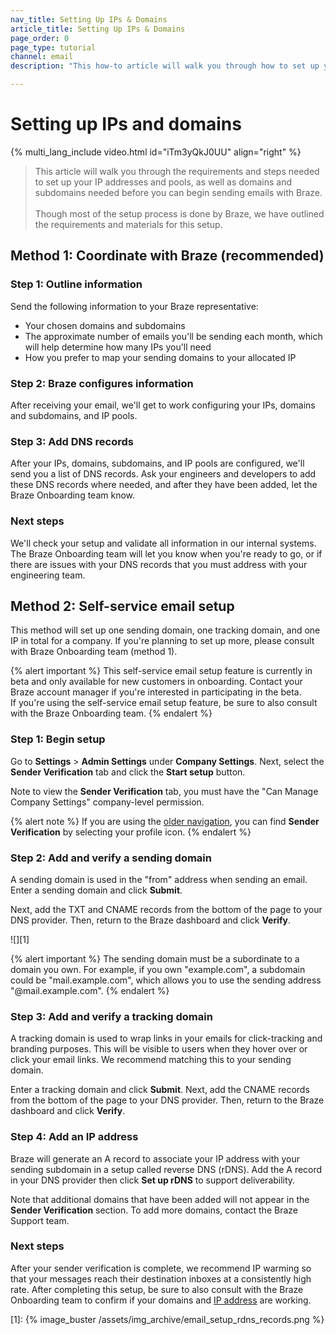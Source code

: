 ```yaml
---
nav_title: Setting Up IPs & Domains
article_title: Setting Up IPs & Domains
page_order: 0
page_type: tutorial
channel: email
description: "This how-to article will walk you through how to set up your IPs and Domains for sending emails through Braze."

---
```


# Setting up IPs and domains

{% multi_lang_include video.html id="iTm3yQkJ0UU" align="right"  %}

> This article will walk you through the requirements and steps needed to set up your IP addresses and pools, as well as domains and subdomains needed before you can begin sending emails with Braze.<br><br>Though most of the setup process is done by Braze, we have outlined the requirements and materials for this setup.

## Method 1: Coordinate with Braze (recommended)

### Step 1: Outline information

Send the following information to your Braze representative:

* Your chosen domains and subdomains
* The approximate number of emails you'll be sending each month, which will help determine how many IPs you'll need
* How you prefer to map your sending domains to your allocated IP

### Step 2: Braze configures information

After receiving your email, we'll get to work configuring your IPs, domains and subdomains, and IP pools.

### Step 3: Add DNS records

After your IPs, domains, subdomains, and IP pools are configured, we'll send you a list of DNS records. Ask your engineers and developers to add these DNS records where needed, and after they have been added, let the Braze Onboarding team know.

### Next steps

We'll check your setup and validate all information in our internal systems. The Braze Onboarding team will let you know when you're ready to go, or if there are issues with your DNS records that you must address with your engineering team.

## Method 2: Self-service email setup

This method will set up one sending domain, one tracking domain, and one IP in total for a company. If you're planning to set up more, please consult with Braze Onboarding team (method 1).

{% alert important %}
This self-service email setup feature is currently in beta and only available for new customers in onboarding. Contact your Braze account manager if you're interested in participating in the beta.<br>If you're using the self-service email setup feature, be sure to also consult with the Braze Onboarding team.
{% endalert %}

### Step 1: Begin setup

Go to **Settings** > **Admin Settings** under **Company Settings**. Next, select the **Sender Verification** tab and click the **Start setup** button.

Note to view the **Sender Verification** tab, you must have the "Can Manage Company Settings" company-level permission.

{% alert note %}
If you are using the [older navigation]({{site.baseurl}}/navigation), you can find **Sender Verification** by selecting your profile icon.
{% endalert %}

### Step 2: Add and verify a sending domain

A sending domain is used in the "from" address when sending an email. Enter a sending domain and click **Submit**. 

Next, add the TXT and CNAME records from the bottom of the page to your DNS provider. Then, return to the Braze dashboard and click **Verify**.

![][1]

{% alert important %}
The sending domain must be a subordinate to a domain you own. For example, if you own "example.com", a subdomain could be "mail.example.com", which allows you to use the sending address "@mail.example.com".
{% endalert %}

### Step 3: Add and verify a tracking domain

A tracking domain is used to wrap links in your emails for click-tracking and branding purposes. This will be visible to users when they hover over or click your email links. We recommend matching this to your sending domain.

Enter a tracking domain and click **Submit**. Next, add the CNAME records from the bottom of the page to your DNS provider. Then, return to the Braze dashboard and click **Verify**.

### Step 4: Add an IP address

Braze will generate an A record to associate your IP address with your sending subdomain in a setup called reverse DNS (rDNS). Add the A record in your DNS provider then click **Set up rDNS** to support deliverability.

Note that additional domains that have been added will not appear in the **Sender Verification** section. To add more domains, contact the Braze Support team.

### Next steps

After your sender verification is complete, we recommend IP warming so that your messages reach their destination inboxes at a consistently high rate. After completing this setup, be sure to also consult with the Braze Onboarding team to confirm if your domains and [IP address]({{site.baseurl}}/user_guide/message_building_by_channel/email/email_setup/ip_warming/) are working.

[1]: {% image_buster /assets/img_archive/email_setup_rdns_records.png %}
